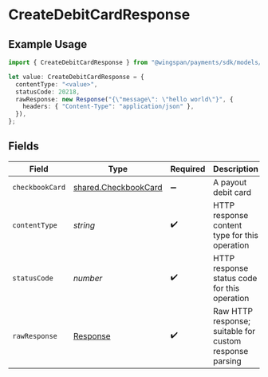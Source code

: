 # CreateDebitCardResponse

## Example Usage

```typescript
import { CreateDebitCardResponse } from "@wingspan/payments/sdk/models/operations";

let value: CreateDebitCardResponse = {
  contentType: "<value>",
  statusCode: 20218,
  rawResponse: new Response("{\"message\": \"hello world\"}", {
    headers: { "Content-Type": "application/json" },
  }),
};
```

## Fields

| Field                                                                 | Type                                                                  | Required                                                              | Description                                                           |
| --------------------------------------------------------------------- | --------------------------------------------------------------------- | --------------------------------------------------------------------- | --------------------------------------------------------------------- |
| `checkbookCard`                                                       | [shared.CheckbookCard](../../../sdk/models/shared/checkbookcard.md)   | :heavy_minus_sign:                                                    | A payout debit card                                                   |
| `contentType`                                                         | *string*                                                              | :heavy_check_mark:                                                    | HTTP response content type for this operation                         |
| `statusCode`                                                          | *number*                                                              | :heavy_check_mark:                                                    | HTTP response status code for this operation                          |
| `rawResponse`                                                         | [Response](https://developer.mozilla.org/en-US/docs/Web/API/Response) | :heavy_check_mark:                                                    | Raw HTTP response; suitable for custom response parsing               |